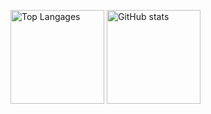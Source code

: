 <p align="left"> 
  <img alt="Top Langages" height="150px" src="https://github-readme-stats.vercel.app/api/top-langs/?username=ramune314159265&show_icons=true&theme=dark" />
  <img alt="GitHub stats" height="150px" src="https://github-readme-stats.vercel.app/api?username=ramune314159265&theme=dark&show_icons=ture" />
</p>
